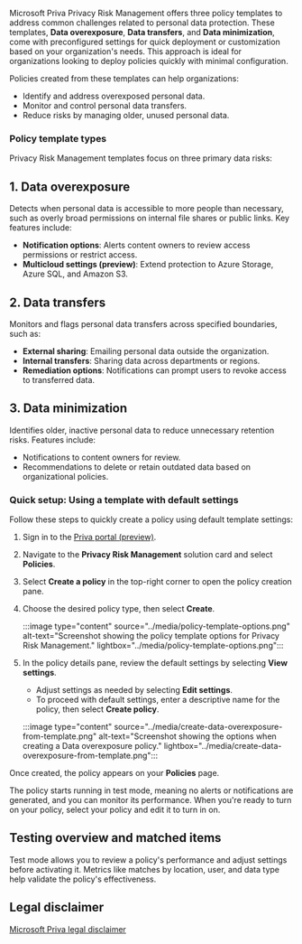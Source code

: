 Microsoft Priva Privacy Risk Management offers three policy templates to address common challenges related to personal data protection. These templates, **Data overexposure**, **Data transfers**, and **Data minimization**, come with preconfigured settings for quick deployment or customization based on your organization's needs. This approach is ideal for organizations looking to deploy policies quickly with minimal configuration.

Policies created from these templates can help organizations:

- Identify and address overexposed personal data.
- Monitor and control personal data transfers.
- Reduce risks by managing older, unused personal data.

### Policy template types

Privacy Risk Management templates focus on three primary data risks:

## 1. Data overexposure

Detects when personal data is accessible to more people than necessary, such as overly broad permissions on internal file shares or public links. Key features include:

- **Notification options**: Alerts content owners to review access permissions or restrict access.
- **Multicloud settings (preview)**: Extend protection to Azure Storage, Azure SQL, and Amazon S3.

## 2. Data transfers

Monitors and flags personal data transfers across specified boundaries, such as:

- **External sharing**: Emailing personal data outside the organization.
- **Internal transfers**: Sharing data across departments or regions.
- **Remediation options**: Notifications can prompt users to revoke access to transferred data.

## 3. Data minimization

Identifies older, inactive personal data to reduce unnecessary retention risks. Features include:

- Notifications to content owners for review.
- Recommendations to delete or retain outdated data based on organizational policies.

### Quick setup: Using a template with default settings

Follow these steps to quickly create a policy using default template settings:

1. Sign in to the [Priva portal (preview)](https://purview.microsoft.com/priva?azure-portal=true).
1. Navigate to the **Privacy Risk Management** solution card and select **Policies**.
1. Select **Create a policy** in the top-right corner to open the policy creation pane.
1. Choose the desired policy type, then select **Create**.

   :::image type="content" source="../media/policy-template-options.png" alt-text="Screenshot showing the policy template options for Privacy Risk Management." lightbox="../media/policy-template-options.png":::

1. In the policy details pane, review the default settings by selecting **View settings**.

   - Adjust settings as needed by selecting **Edit settings**.
   - To proceed with default settings, enter a descriptive name for the policy, then select **Create policy**.

   :::image type="content" source="../media/create-data-overexposure-from-template.png" alt-text="Screenshot showing the options when creating a Data overexposure policy." lightbox="../media/create-data-overexposure-from-template.png":::

Once created, the policy appears on your **Policies** page.

The policy starts running in test mode, meaning no alerts or notifications are generated, and you can monitor its performance. When you're ready to turn on your policy, select your policy and edit it to turn in on.

## Testing overview and matched items

Test mode allows you to review a policy's performance and adjust settings before activating it. Metrics like matches by location, user, and data type help validate the policy's effectiveness.

## Legal disclaimer

[Microsoft Priva legal disclaimer](/privacy/priva/priva-disclaimer?azure-portal=true)
